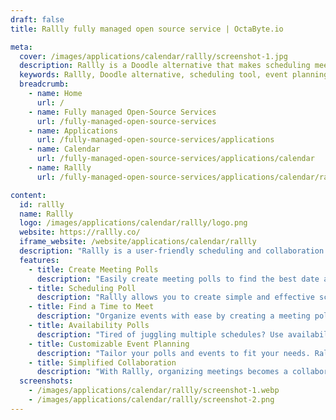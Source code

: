 ```yaml
---
draft: false
title: Rallly fully managed open source service | OctaByte.io

meta:
  cover: /images/applications/calendar/rallly/screenshot-1.jpg
  description: Rallly is a Doodle alternative that makes scheduling meetings and events easy. Create polls to find the best time to meet with your participants.
  keywords: Rallly, Doodle alternative, scheduling tool, event planning, meeting polls, availability polls, scheduling polls, collaboration tool, meeting organizer, event scheduling
  breadcrumb:
    - name: Home
      url: /
    - name: Fully managed Open-Source Services
      url: /fully-managed-open-source-services
    - name: Applications
      url: /fully-managed-open-source-services/applications
    - name: Calendar
      url: /fully-managed-open-source-services/applications/calendar
    - name: Rallly
      url: /fully-managed-open-source-services/applications/calendar/rallly

content:
  id: rallly
  name: Rallly
  logo: /images/applications/calendar/rallly/logo.png
  website: https://rallly.co/
  iframe_website: /website/applications/calendar/rallly
  description: "Rallly is a user-friendly scheduling and collaboration tool that serves as the perfect Doodle alternative, designed to help you organize events and meetings effortlessly. Whether you're coordinating with colleagues, clients, or friends, Rallly simplifies the process by letting participants vote on the best available time. Save time, eliminate confusion, and avoid the hassle of endless emails with Rallly's easy-to-use features, including meeting polls, availability polls, and customizable scheduling options. Rallly is perfect for organizing any type of event, from business meetings to social gatherings, all in one intuitive platform."
  features:
    - title: Create Meeting Polls
      description: "Easily create meeting polls to find the best date and time for your event based on participants' availability. Eliminate the back-and-forth emails and streamline your scheduling process."
    - title: Scheduling Poll
      description: "Rallly allows you to create simple and effective scheduling polls, ensuring you find the perfect time for your event without the hassle of coordinating with everyone individually."
    - title: Find a Time to Meet
      description: "Organize events with ease by creating a meeting poll and letting participants vote on the most suitable time to meet. No more confusion about time zones or conflicting schedules."
    - title: Availability Polls
      description: "Tired of juggling multiple schedules? Use availability polls to optimize your scheduling and ensure that your meeting time works for everyone involved."
    - title: Customizable Event Planning
      description: "Tailor your polls and events to fit your needs. Rallly offers flexible options to create polls with different time slots and participation limits."
    - title: Simplified Collaboration
      description: "With Rallly, organizing meetings becomes a collaborative process. Share your polls with participants, track votes, and finalize event timings in a few simple steps."
  screenshots:
    - /images/applications/calendar/rallly/screenshot-1.webp
    - /images/applications/calendar/rallly/screenshot-2.png
---
```

